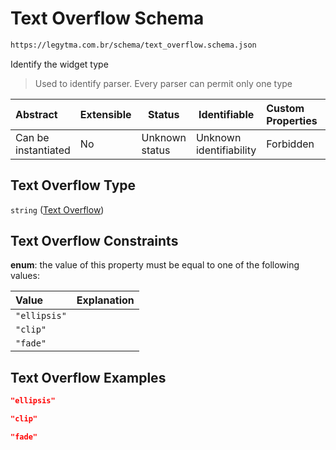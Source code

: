# Text Overflow Schema

```txt
https://legytma.com.br/schema/text_overflow.schema.json
```

Identify the widget type


> Used to identify parser. Every parser can permit only one type
>

| Abstract            | Extensible | Status         | Identifiable            | Custom Properties | Additional Properties | Access Restrictions | Defined In                                                                              |
| :------------------ | ---------- | -------------- | ----------------------- | :---------------- | --------------------- | ------------------- | --------------------------------------------------------------------------------------- |
| Can be instantiated | No         | Unknown status | Unknown identifiability | Forbidden         | Allowed               | none                | [text_overflow.schema.json](../schema/text_overflow.schema.json) |

## Text Overflow Type

`string` ([Text Overflow](text_overflow.md))

## Text Overflow Constraints

**enum**: the value of this property must be equal to one of the following values:

| Value        | Explanation |
| :----------- | ----------- |
| `"ellipsis"` |             |
| `"clip"`     |             |
| `"fade"`     |             |

## Text Overflow Examples

```json
"ellipsis"
```

```json
"clip"
```

```json
"fade"
```
